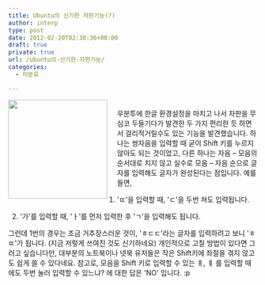 ```yaml
---
title: Ubuntu의 신기한 자판기능(?)
author: interp
type: post
date: 2012-02-20T02:38:36+00:00
draft: true
private: true
url: /ubuntu의-신기한-자판기능/
categories:
  - 미분류

---
```


  <img src="http://www.liberotown.com/wp-content/uploads/2010/05/45595616031.png" align="left" width="200" style="margin-right:20px; margin-bottom:10px;" /><br /> 우분투에 한글 환경설정을 마치고 나서 자판을 무심코 두들기다가 발견한 두 가지 편리한 듯 하면서 걸리적거릴수도 있는 기능을 발견했습니다. 하나는 쌍자음을 입력할 때 굳이 Shift 키를 누르지 않아도 되는 것이었고, 다른 하나는 자음 &#8211; 모음의 순서대로 치지 않고 실수로 모음 &#8211; 자음 순으로 글자를 입력해도 글자가 완성된다는 점입니다. 예를 들면,


1) 'ㄸ'을 입력할 때, 'ㄷ'을 두번 쳐도 입력됩니다.&nbsp;
  
2) '가'를 입력할 때, 'ㅏ'를 먼저 입력한 후 'ㄱ'을 입력해도 됩니다.&nbsp;


  그런데 1번의 경우는 조금 거추장스러운 것이, 'ㅎㄷㄷ'라는 글자를 입력하려고 보니 'ㅎㄸ'가 됩니다. (지금 저렇게 쓰여진 것도 신기하네요) 개인적으로 고칠 방법이 있다면 그러고 싶습니다만, 대부분의 노트북이나 넷북 유저들은 작은 Shift키에 좌절을 겪지 않고도 쉽게 쓸 수 있다네요. 참고로, 모음을 Shift 키로 입력할 수 있는 ㅒ, ㅖ 를 입력할 때에도 두번 눌러 입력할 수 있느냐? 에 대한 답은 'NO' 입니다. :p
